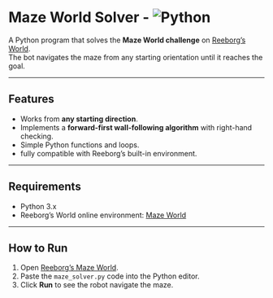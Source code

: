 # Maze World Solver - ![Python](https://img.shields.io/badge/python-3.x-blue)

A Python program that solves the **Maze World challenge** on [Reeborg’s World](https://reeborg.ca/reeborg.html?lang=en&mode=python&menu=worlds%2Fmenus%2Freeborg_intro_en.json&name=Maze&url=worlds%2Ftutorial_en%2Fmaze1.json).  
The bot navigates the maze from any starting orientation until it reaches the goal.

---

## Features

- Works from **any starting direction**.  
- Implements a **forward-first wall-following algorithm** with right-hand checking.  
- Simple Python functions and loops.
- fully compatible with Reeborg’s built-in environment.

---

## Requirements

- Python 3.x  
- Reeborg’s World online environment: [Maze World](https://reeborg.ca/reeborg.html?lang=en&mode=python&menu=worlds%2Fmenus%2Freeborg_intro_en.json&name=Maze&url=worlds%2Ftutorial_en%2Fmaze1.json)  

---

## How to Run

1. Open [Reeborg’s Maze World](https://reeborg.ca/reeborg.html?lang=en&mode=python&menu=worlds%2Fmenus%2Freeborg_intro_en.json&name=Maze&url=worlds%2Ftutorial_en%2Fmaze1.json).  
2. Paste the `maze_solver.py` code into the Python editor.  
3. Click **Run** to see the robot navigate the maze.
